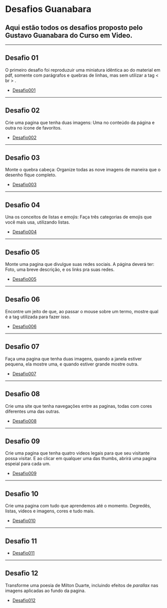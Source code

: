 # Desafios Guanabara
## Aqui estão todos os desafios proposto pelo Gustavo Guanabara do Curso em Video.
---
## Desafio 01
O primeiro desafio foi reproduzuir uma miniatura idêntica ao do material em pdf, somente com parágrafos e quebras de linhas, mas sem utilizar a tag < br > .
- [Desafio001](https://marcionogit.github.io/desafiosghanabara/desafio001)
---
## Desafio 02
Crie uma pagina que tenha duas imagens: Uma no conteúdo da página e outra no ícone de favoritos.
- [Desafio002](https://marcionogit.github.io/desafiosghanabara/desafio002)
---
## Desafio 03
Monte o quebra cabeça: Organize todas as nove imagens de maneira que o desenho fique completo.
- [Desafio003](https://marcionogit.github.io/desafiosghanabara/desafio003)
---
## Desafio 04
Una os conceitos de listas e emojis: Faça três categorias de emojis que você mais usa, utilizando listas.
- [Desafio004](https://marcionogit.github.io/desafiosghanabara/desafio004)
---
## Desafio 05
Monte uma pagina que divulgue suas redes sociais. A página deverá ter: Foto, uma breve descrição, e os links pra suas redes.
- [Desafio005](https://marcionogit.github.io/desafiosghanabara/desafio005)
---
## Desafio 06
Encontre um jeito de que, ao passar o mouse sobre um termo, mostre qual é a tag utilizada para fazer isso.
- [Desafio006](https://marcionogit.github.io/desafiosghanabara/desafio006)
---
## Desafio 07
Faça uma pagina que tenha duas imagens, quando a janela estiver pequena, ela mostre uma, e quando estiver grande mostre outra.
- [Desafio007](https://marcionogit.github.io/desafiosghanabara/desafio007)
---
## Desafio 08
Crie uma site que tenha navegações entre as paginas, todas com cores diferentes uma das outras.
- [Desafio008](https://marcionogit.github.io/desafiosghanabara/desafio008)
---
## Desafio 09
Crie uma pagina que tenha quatro videos legais para que seu visitante possa visitar. E ao clicar em qualquer uma das thumbs, abrirá uma pagina espeial para cada um.
- [Desafio009](https://marcionogit.github.io/desafiosghanabara/desafio009)
---
## Desafio 10
Crie uma pagina com tudo que aprendemos até o momento. Degredês, listas, videos e imagens, cores e tudo mais.
- [Desafio010](https://marcionogit.github.io/desafiosghanabara/refazendo-com-o-guana)
---
## Desafio 11
- [Desafio011](https://marcionogit.github.io/desafiosghanabara/desafio011)
---
## Desafio 12
Transforme uma poesia de Milton Duarte, incluindo efeitos de _parallax_ nas imagens aplicadas ao fundo da pagina.
- [Desafio012](https://marcionogit.github.io/desafiosghanabara/desafio012)
